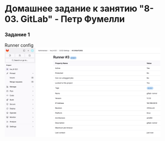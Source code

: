 # Домашнее задание к занятию "8-03. GitLab" - Петр Фумелли

### Задание 1

Runner config ![alt text](https://github.com/PeterFumelli/8-03-gitlab-hw/blob/main/img/runner_conf.png)
